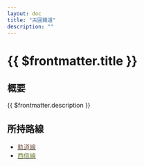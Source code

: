 ```yaml
---
layout: doc
title: "古囲鐡道"
description: ""
---
```


# {{ $frontmatter.title }}
<!-- <img src="/img/company/meitetsu.webp" alt="迷鉄のロゴ" width="100px"> -->

## 概要
{{ $frontmatter.description }}

## 所持路線
- [<span style="color: #755747">軌道線</span>](/company/furui/line/kidousen.md)
- [<span style="color: #6E812F">西信線</span>](/company/furui/line/saishinsen.md)
